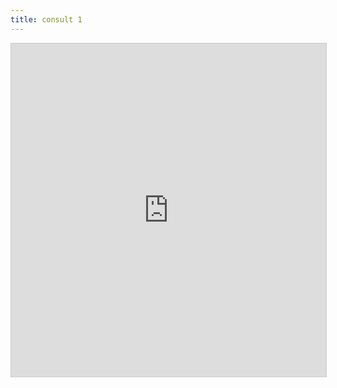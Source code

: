 ```yaml
---
title: consult 1
---
```

<iframe class="airtable-embed" src="https://airtable.com/embed/approfG95BL8XenCk/shr1sS6ObK0GHn7tg?viewControls=on" frameborder="0" onmousewheel="" width="100%" height="533" style="background: transparent; border: 1px solid #ccc;"></iframe>
